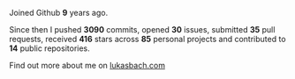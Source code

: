 Joined Github **9** years ago.

Since then I pushed **3090** commits, opened **30** issues, submitted **35** pull requests, received **416** stars across **85** personal projects and contributed to **14** public repositories.

Find out more about me on [lukasbach.com](https://lukasbach.com)
